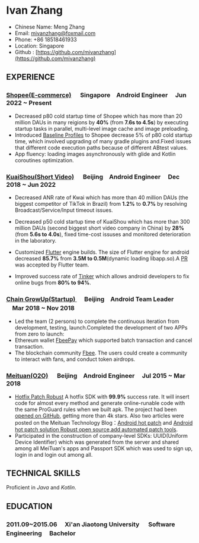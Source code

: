 # Ivan Zhang
* Chinese Name: Meng Zhang
* Email: mivanzhang@foxmail.com
* Phone:  +86  18518461933
* Location: Singapore 
* Github : [https://github.com/mivanzhang](https://github.com/mivanzhang)



## EXPERIENCE
### [Shopee(E-commerce)](https://shopee.sg) 　 Singapore　Android Engineer 　Jun 2022 ~ Present
* Decreased p80 cold startup time of Shopee  which has more than 20 million DAUs in many reigions by **40%** (from **7.6s to 4.5s**) by executing startup tasks in parallel, multi-level image cache and image preloading.
* Introduced [Baseline Profiles](https://developer.android.com/topic/performance/baselineprofiles/overview) to Shopee decrease 5% of p80 cold startup time, which involved upgrading of many gradle plugins and.Fixed issues that different code execution paths because of different ABtest values.
* App fluency: loading images asynchronously with glide and Kotlin coroutines optimization.
<!-- * Implemented many bussiness features, such as bottom bar ainimation and popup windows -->

### [KuaiShou(Short Video)](https://www.kuaishou.com/) 　 Beijing　Android Engineer 　Dec 2018 ~ Jun 2022
* Decreased ANR rate of Kwai which has more than 40 million DAUs (the biggest competitor of TikTok in Brazil) from **1.2%** to **0.7%** by resolving Broadcast/Service/Input timeout issues.

* Decreased p50 cold startup time of KuaiShou which has more than 300 million DAUs (second biggest short video company in China) by **28%** (from **5.6s to 4.0s**), fixed time-cost issuses and monitored deterioration in the laboratory. 
* Customized [Flutter](https://flutter.dev/) engine builds. The size of Flutter engine for android decreased **85.7%** from **3.5M to 0.5M**(dynamic loading libapp.so).A [PR](https://github.com/dart-lang/sdk/pull/43312) was accepted by Flutter team.
* Improved success rate of [Tinker](https://github.com/Tencent/tinker) which allows android developers to fix online bugs from **80% to 94%**.

### [Chain GrowUp(Startup) ](https://www.fbee.one/)　 Beijing　Android Team Leader 　Mar 2018 ~ Nov 2018
* Led the team (2 persons) to complete the continuous iteration from development, testing, launch.Completed the development of two APPs from zero to launch:
*  Ethereum wallet [FbeePay](https://www.fbee.one/fbeepay) which supported batch transaction and cancel transaction.
* The blockchain community [Fbee](https://www.fbee.one/). The users could create a community to interact with fans, and conduct token airdrops.

### [Meituan(O2O)](https://www.meituan.com/) 　 Beijing　Android Engineer 　Jul 2015 ~ Mar 2018

* [Hotfix Patch Robust](https://github.com/Meituan-Dianping/Robust) A hotfix SDK with **99.9%** success rate. It will insert code for almost every method and generate online-runable code with the same ProGuard rules when we built apk. The project had been [opened on GitHub](https://github.com/Meituan-Dianping/Robust), getting more than 4k stars. Also two articles were posted on the Meituan Technology Blog：[Android hot patch](https://tech.meituan.com/android_robust.html) and [Android hot patch solution Robust open source,add automated patch tools](https://tech.meituan.com/android_autopatch.html).
* Participated in the construction of company-level SDKs: UUID(Uniform Device Identifier) which was generated from the server and shared among all MeiTuan's apps and Passport SDK which was used to sign up, login in and login out among all.
## TECHNICAL SKILLS
Proficient in *Java* and *Kotlin*.
## EDUCATION
### 2011.09~2015.06 　Xi'an Jiaotong University 　 Software Engineering 　Bachelor
